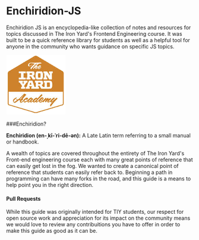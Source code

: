 Enchiridion-JS
==============

Enchiridion JS is an encyclopedia-like collection of notes and resources for topics discussed in The Iron Yard's Frontend Engineering course. It was built to be a quick reference library for students as well as a helpful tool for anyone in the community who wants guidance on specific JS topics.

![TIY icon](assets/tiy.png)

###Enchiridion? 

**Enchiridion (en-ˌkī-ˈri-dē-ən):** A Late Latin term referring to a small manual or handbook.

A wealth of topics are covered throughout the entirety of The Iron Yard's Front-end engineering course each with many great points of reference that can easily get lost in the fog. We wanted to create a canonical point of reference that students can easily refer back to. Beginning a path in programming can have many forks in the road, and this guide is a means to help point you in the right direction.

#### Pull Requests

While this guide was originally intended for TIY students, our respect for open source work and appreciation for its impact on the community means we would love to review any contribuitions you have to offer in order to make this guide as good as it can be.   